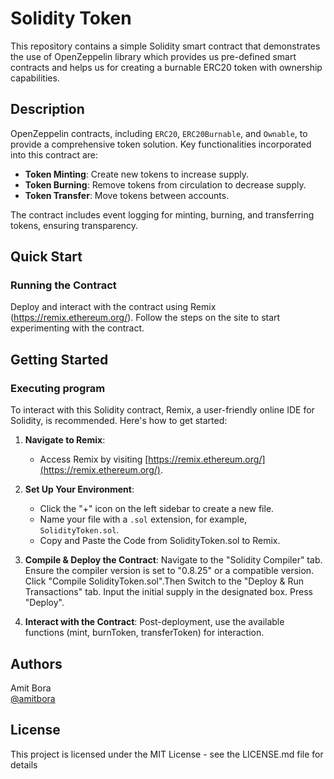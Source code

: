 # Solidity Token

This repository contains a simple Solidity smart contract that demonstrates the use of OpenZeppelin library which provides us pre-defined smart contracts and helps us for creating a burnable ERC20 token with ownership capabilities.

## Description

OpenZeppelin contracts, including `ERC20`, `ERC20Burnable`, and `Ownable`, to provide a comprehensive token solution. Key functionalities incorporated into this contract are:

- **Token Minting**: Create new tokens to increase supply.
- **Token Burning**: Remove tokens from circulation to decrease supply.
- **Token Transfer**: Move tokens between accounts.

The contract includes event logging for minting, burning, and transferring tokens, ensuring transparency.

## Quick Start

### Running the Contract

Deploy and interact with the contract using Remix (https://remix.ethereum.org/). Follow the steps on the site to start experimenting with the contract.

## Getting Started

### Executing program

To interact with this Solidity contract, Remix, a user-friendly online IDE for Solidity, is recommended. Here's how to get started:

1. **Navigate to Remix**:

   - Access Remix by visiting [https://remix.ethereum.org/](https://remix.ethereum.org/).

2. **Set Up Your Environment**:

   - Click the "+" icon on the left sidebar to create a new file.
   - Name your file with a `.sol` extension, for example, `SolidityToken.sol`.
   - Copy and Paste the Code from SolidityToken.sol to Remix.

3. **Compile & Deploy the Contract**: Navigate to the "Solidity Compiler" tab. Ensure the compiler version is set to "0.8.25" or a compatible version. Click "Compile SolidityToken.sol".Then Switch to the "Deploy & Run Transactions" tab. Input the initial supply in the designated box. Press "Deploy".

4. **Interact with the Contract**: Post-deployment, use the available functions (mint, burnToken, transferToken) for interaction.

## Authors

Amit Bora  
[@amitbora](https://amitbora.t.me)

## License

This project is licensed under the MIT License - see the LICENSE.md file for details
